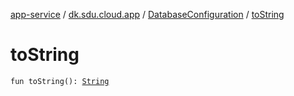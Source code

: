 [app-service](../../index.md) / [dk.sdu.cloud.app](../index.md) / [DatabaseConfiguration](index.md) / [toString](./to-string.md)

# toString

`fun toString(): `[`String`](https://kotlinlang.org/api/latest/jvm/stdlib/kotlin/-string/index.html)